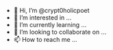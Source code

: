 - 👋 Hi, I’m @crypt0holicpoet
- 👀 I’m interested in ...
- 🌱 I’m currently learning ...
- 💞️ I’m looking to collaborate on ...
- 📫 How to reach me ...

<!---
crypt0holicpoet/crypt0holicpoet is a ✨ special ✨ repository because its `README.md` (this file) appears on your GitHub profile.
You can click the Preview link to take a look at your changes.
--->
